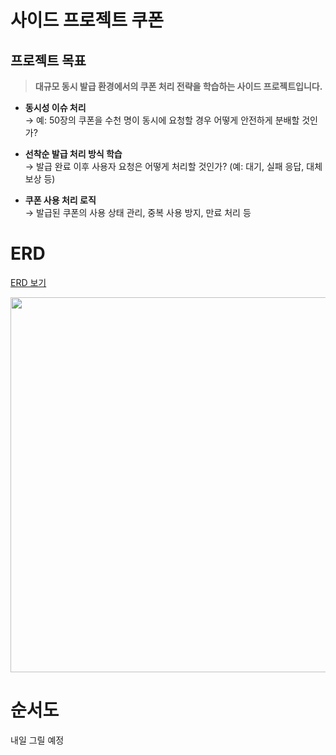 # 사이드 프로젝트 쿠폰
## 프로젝트 목표
> **대규모 동시 발급 환경에서의 쿠폰 처리 전략을 학습하는 사이드 프로젝트입니다.**

- **동시성 이슈 처리**  
  → 예: 50장의 쿠폰을 수천 명이 동시에 요청할 경우 어떻게 안전하게 분배할 것인가?

- **선착순 발급 처리 방식 학습**  
  → 발급 완료 이후 사용자 요청은 어떻게 처리할 것인가? (예: 대기, 실패 응답, 대체 보상 등)

- **쿠폰 사용 처리 로직**  
  → 발급된 쿠폰의 사용 상태 관리, 중복 사용 방지, 만료 처리 등
# ERD
[ERD 보기](https://www.erdcloud.com/d/NFLaBGHvDE9EMjFr2)

<div align="center">
  <img src="https://github.com/user-attachments/assets/8022d7f9-8931-4d41-9da8-9bc347716e6a" width="600" />
</div>

# 순서도

내일 그릴 예정
